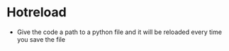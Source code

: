 # Hotreload
* Give the code a path to a python file and it will be reloaded every time you save the file 